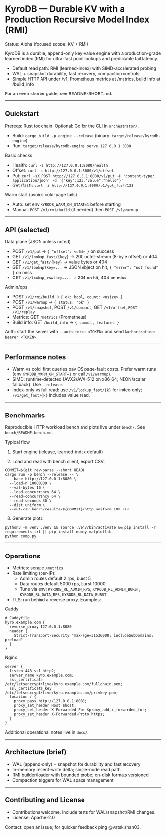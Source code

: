 # KyroDB — Durable KV with a Production Recursive Model Index (RMI)

Status: Alpha (focused scope: KV + RMI)

KyroDB is a durable, append-only key-value engine with a production-grade learned index (RMI) for ultra-fast point lookups and predictable tail latency.

- Default read path: RMI (learned-index) with SIMD-accelerated probing
- WAL + snapshot durability, fast recovery, compaction controls
- Simple HTTP API under /v1, Prometheus metrics at /metrics, build info at /build_info

For an even shorter guide, see README-SHORT.md.

---

## Quickstart

Prereqs: Rust toolchain. Optional: Go for the CLI in `orchestrator/`.

- Build: `cargo build -p engine --release` (binary: `target/release/kyrodb-engine`)
- Run: `target/release/kyrodb-engine serve 127.0.0.1 8080`

Basic checks

- Health: `curl -s http://127.0.0.1:8080/health`
- Offset: `curl -s http://127.0.0.1:8080/v1/offset`
- Put: `curl -sX POST http://127.0.0.1:8080/v1/put -H 'content-type: application/json' -d '{"key":123,"value":"hello"}'`
- Get (fast): `curl -i http://127.0.0.1:8080/v1/get_fast/123`

Warm start (avoids cold-page tails)

- Auto: set env `KYRODB_WARM_ON_START=1` before starting
- Manual: `POST /v1/rmi/build` (if needed) then `POST /v1/warmup`

---

## API (selected)

Data plane (JSON unless noted)

- POST `/v1/put` → `{ "offset": <u64> }` on success
- GET `/v1/lookup_fast/{key}` → 200 octet-stream (8-byte offset) or 404
- GET `/v1/get_fast/{key}` → value bytes or 404
- GET `/v1/lookup?key=...` → JSON object on hit, `{ "error": "not found" }` on miss
- GET `/v1/lookup_raw?key=...` → 204 on hit, 404 on miss

Admin/ops

- POST `/v1/rmi/build` → `{ ok: bool, count: <usize> }`
- POST `/v1/warmup` → `{ status: "ok" }`
- POST `/v1/snapshot`, POST `/v1/compact`, GET `/v1/offset`, `POST /v1/replay`
- Metrics: GET `/metrics` (Prometheus)
- Build info: GET `/build_info` → `{ commit, features }`

Auth: start the server with `--auth-token <TOKEN>` and send `Authorization: Bearer <TOKEN>`.

---

## Performance notes

- Warm vs cold: first queries pay OS page-fault costs. Prefer warm runs (env `KYRODB_WARM_ON_START=1` or call `/v1/warmup`).
- SIMD: runtime-detected (AVX2/AVX-512 on x86_64; NEON/scalar fallback). Use `--release`.
- Index-only vs full read: use `/v1/lookup_fast/{k}` for index-only; `/v1/get_fast/{k}` includes value read.

---

## Benchmarks

Reproducible HTTP workload bench and plots live under `bench/`. See `bench/README.bench.md`.

Typical flow

1) Start engine (release, learned-index default)

2) Load and read with bench client, export CSV:

```
COMMIT=$(git rev-parse --short HEAD)
cargo run -p bench --release -- \
  --base http://127.0.0.1:8080 \
  --load-n 10000000 \
  --val-bytes 16 \
  --load-concurrency 64 \
  --read-concurrency 64 \
  --read-seconds 30 \
  --dist uniform \
  --out-csv bench/results/${COMMIT}/http_uniform_10m.csv
```

3) Generate plots:

```
python3 -m venv .venv && source .venv/bin/activate && pip install -r requirements.txt || pip install numpy matplotlib
python comp.py
```

---

## Operations

- Metrics: scrape `/metrics`
- Rate limiting (per-IP):
  - Admin routes default 2 rps, burst 5
  - Data routes default 5000 rps, burst 10000
  - Tune via env: `KYRODB_RL_ADMIN_RPS`, `KYRODB_RL_ADMIN_BURST`, `KYRODB_RL_DATA_RPS`, `KYRODB_RL_DATA_BURST`
- TLS: run behind a reverse proxy. Examples:

Caddy

```
# Caddyfile
kyro.example.com {
  reverse_proxy 127.0.0.1:8080
  header {
    Strict-Transport-Security "max-age=31536000; includeSubDomains; preload"
  }
}
```

Nginx

```
server {
  listen 443 ssl http2;
  server_name kyro.example.com;
  ssl_certificate /etc/letsencrypt/live/kyro.example.com/fullchain.pem;
  ssl_certificate_key /etc/letsencrypt/live/kyro.example.com/privkey.pem;
  location / {
    proxy_pass http://127.0.0.1:8080;
    proxy_set_header Host $host;
    proxy_set_header X-Forwarded-For $proxy_add_x_forwarded_for;
    proxy_set_header X-Forwarded-Proto https;
  }
}
```

Additional operational notes live in `docs/`.

---

## Architecture (brief)

- WAL (append-only) + snapshot for durability and fast recovery
- In-memory recent-write delta; single-node read path
- RMI builder/loader with bounded probe; on-disk formats versioned
- Compaction triggers for WAL space management

---

## Contributing and License

- Contributions welcome. Include tests for WAL/snapshot/RMI changes.
- License: Apache-2.0

Contact: open an issue; for quicker feedback ping @vatskishan03.
